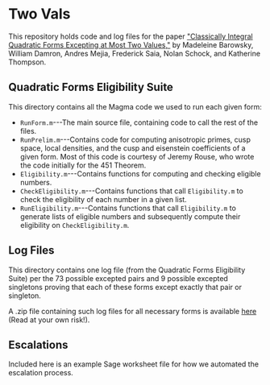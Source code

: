 # Two Vals
This repository holds code and log files for the paper ["Classically Integral Quadratic Forms Excepting at Most Two Values,"](http://arxiv.org/abs/1608.01656) by Madeleine Barowsky, William Damron, Andres Mejia, Frederick Saia, Nolan Schock, and Katherine Thompson.

## Quadratic Forms Eligibility Suite
This directory contains all the Magma code we used to run each given form:

- `RunForm.m`---The main source file, containing code to call the rest of the files.
- `RunPrelim.m`---Contains code for computing anisotropic primes, cusp space, local densities, and the cusp and eisenstein coefficients of a given form. Most of this code is courtesy of Jeremy Rouse, who wrote the code initially for the 451 Theorem.
- `Eligibility.m`---Contains functions for computing and checking eligible numbers.
- `CheckEligibility.m`---Contains functions that call `Eligibility.m` to check the eligibility of each number in a given list.
- `RunEligibility.m`---Contains functions that call `Eligibility.m` to generate lists of eligible numbers and subsequently compute their eligibility on `CheckEligibility.m`.


## Log Files
This directory contains one log file (from the Quadratic Forms Eligibility Suite) per the 73 possible excepted pairs and 9 possible excepted singletons proving that each of these forms except exactly that pair or singleton.

A .zip file containing such log files for all necessary forms is available [here](https://goo.gl/o73kCk) (Read at your own risk!).

## Escalations
Included here is an example Sage worksheet file for how we automated the escalation process.
